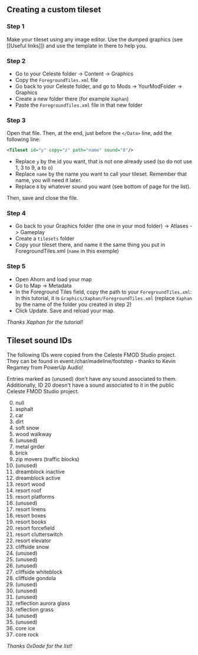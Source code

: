 ## Creating a custom tileset

### Step 1
Make your tileset using any image editor.
Use the dumped graphics (see [[Useful links]]) and use the template in there to help you.

### Step 2
* Go to your Celeste folder -> Content -> Graphics
* Copy the `ForegroundTiles.xml` file
* Go back to your Celeste folder, and go to Mods -> YourModFolder -> Graphics
* Create a new folder there (for example `Xaphan`)
* Paste the `ForegroundTiles.xml` file in that new folder

### Step 3

Open that file. Then, at the end, just before the `</Data>` line, add the following line:
```xml
<Tileset id="y" copy="z" path="name" sound="8"/>
```
* Replace `y` by the id you want, that is not one already used (so do not use 1, 3 to 9, a to o)
* Replace `name` by the name you want to call your tileset. Remember that name, you will need it later.
* Replace `8` by whatever sound you want (see bottom of page for the list). 

Then, save and close the file.

### Step 4
* Go back to your Graphics folder (the one in your mod folder) -> Atlases -> Gameplay
* Create a `tilesets` folder
* Copy your tileset there, and name it the same thing you put in ForegroundTiles.xml (`name` in this exemple)

### Step 5
* Open Ahorn and load your map
* Go to Map -> Metadata
* In the Foreground Tiles field, copy the path to your `ForegroundTiles.xml`: in this tutorial, it is `Graphics/Xaphan/ForegroundTiles.xml` (replace `Xaphan` by the name of the folder you created in step 2)
* Click Update. Save and reload your map.

_Thanks Xaphan for the tutorial!_

## Tileset sound IDs

The following IDs were copied from the Celeste FMOD Studio project.  
They can be found in event:/char/madeline/footstep - thanks to Kevin Regamey from PowerUp Audio!

Entries marked as (unused) don't have any sound associated to them.  
Additionally, ID 20 doesn't have a sound associated to it in the public Celeste FMOD Studio project.

0. null
1. asphalt
2. car
3. dirt
4. soft snow
5. wood walkway
6. (unused)
7. metal girder
8. brick
9. zip movers (traffic blocks)
10. (unused)
11. dreamblock inactive
12. dreamblock active
13. resort wood
14. resort roof
15. resort platforms
16. (unused)
17. resort linens
18. resort boxes
19. resort books
20. resort forcefield
21. resort clutterswitch
22. resort elevator
23. cliffside snow
24. (unused)
25. (unused)
26. (unused)
27. cliffside whiteblock
28. cliffside gondola
29. (unused)
30. (unused)
31. (unused)
32. reflection aurora glass
33. reflection grass
34. (unused)
35. (unused)
36. core ice
37. core rock

_Thanks 0x0ade for the list!_